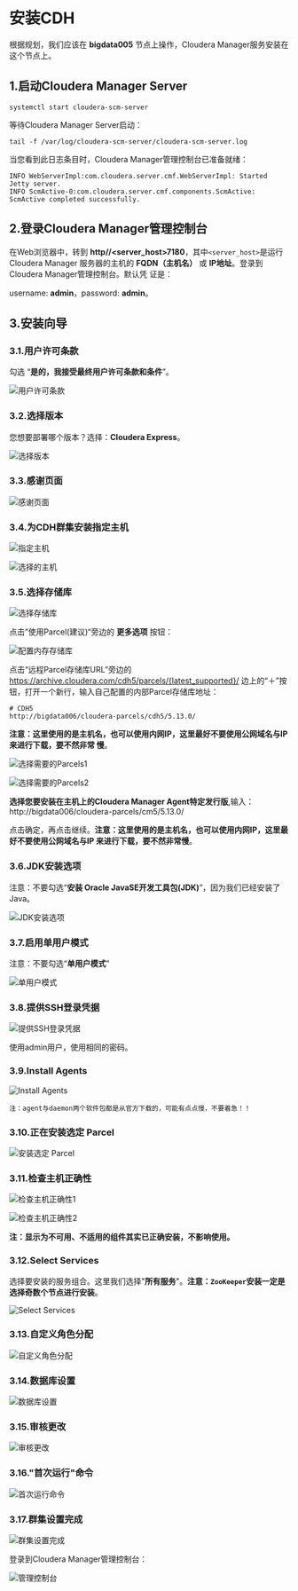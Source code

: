安装CDH
================================================================================
根据规划，我们应该在 **bigdata005** 节点上操作，Cloudera Manager服务安装在这个节点上。

## 1.启动Cloudera Manager Server
```shell
systemctl start cloudera-scm-server
```
等待Cloudera Manager Server启动：
```shell
tail -f /var/log/cloudera-scm-server/cloudera-scm-server.log
```
当您看到此日志条目时，Cloudera Manager管理控制台已准备就绪：
```
INFO WebServerImpl:com.cloudera.server.cmf.WebServerImpl: Started Jetty server.
INFO ScmActive-0:com.cloudera.server.cmf.components.ScmActive: ScmActive completed successfully.
```

## 2.登录Cloudera Manager管理控制台
在Web浏览器中，转到 **http//<server_host>7180**，其中`<server_host>`是运行Cloudera Manager
服务器的主机的 **FQDN（主机名）** 或 **IP地址**。登录到Cloudera Manager管理控制台。默认凭
证是：

username: **admin**，password: **admin**。

## 3.安装向导

### 3.1.用户许可条款
勾选 “**是的，我接受最终用户许可条款和条件**”。

![用户许可条款](img/1.png)

### 3.2.选择版本
您想要部署哪个版本？选择：**Cloudera Express**。

![选择版本](img/2.png)

### 3.3.感谢页面

![感谢页面](img/3.png)

### 3.4.为CDH群集安装指定主机

![指定主机](img/4.png)

![选择的主机](img/5.png)

### 3.5.选择存储库

![选择存储库](img/6.png)

点击”使用Parcel(建议)“旁边的 **更多选项** 按钮：

![配置内存存储库](img/7.png)

点击“远程Parcel存储库URL”旁边的 https://archive.cloudera.com/cdh5/parcels/{latest_supported}/
边上的“＋”按钮，打开一个新行，输入自己配置的内部Parcel存储库地址：
```shell
# CDH5
http://bigdata006/cloudera-parcels/cdh5/5.13.0/
```
**注意：这里使用的是主机名，也可以使用内网IP，这里最好不要使用公网域名与IP来进行下载，要不然非常
慢**。

![选择需要的Parcels1](img/27.png)

![选择需要的Parcels2](img/28.png)

**选择您要安装在主机上的Cloudera Manager Agent特定发行版**,输入：
http://bigdata006/cloudera-parcels/cm5/5.13.0/ 

点击确定，再点击继续。**注意：这里使用的是主机名，也可以使用内网IP，这里最好不要使用公网域名与IP
来进行下载，要不然非常慢**。

### 3.6.JDK安装选项
注意：不要勾选“**安装 Oracle JavaSE开发工具包(JDK)**”，因为我们已经安装了Java。

![JDK安装选项](img/8.png)

### 3.7.启用单用户模式
注意：不要勾选“**单用户模式**”

![单用户模式](img/9.png)

### 3.8.提供SSH登录凭据

![提供SSH登录凭据](img/10.png)

使用admin用户，使用相同的密码。

### 3.9.Install Agents

![Install Agents](img/11.png)

```
注：agent与daemon两个软件包都是从官方下载的，可能有点点慢，不要着急！！
```

### 3.10.正在安装选定 Parcel

![安装选定 Parcel](img/12.png)

### 3.11.检查主机正确性

![检查主机正确性1](img/13.png)

![检查主机正确性2](img/14.png)

**注：显示为不可用、不适用的组件其实已正确安装，不影响使用。**

### 3.12.Select Services
选择要安装的服务组合。这里我们选择"**所有服务**"。**注意：`ZooKeeper`安装一定是选择奇数个节点进行安装**。

![Select Services](img/15.png)

### 3.13.自定义角色分配

![自定义角色分配](img/17.png)

### 3.14.数据库设置

![数据库设置](img/18.png)

### 3.15.审核更改

![审核更改](img/19.png)

### 3.16."首次运行"命令

![首次运行命令](img/20.png)

### 3.17.群集设置完成

![群集设置完成](img/21.png)

登录到Cloudera Manager管理控制台：

![管理控制台](img/22.png)
